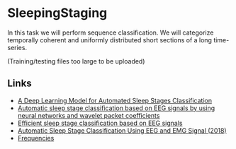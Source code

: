 # SleepingStaging
In this task we will perform sequence classification. We will categorize temporally coherent and uniformly distributed short sections of a long time-series.

(Training/testing files too large to be uploaded)

## Links

* [A Deep Learning Model for Automated Sleep Stages Classification](https://www.ncbi.nlm.nih.gov/pmc/articles/PMC6406978/)
* [Automatic sleep stage classification based on EEG signals by using neural networks and wavelet packet coefficients](https://ieeexplore.ieee.org/document/4649365)
* [Efficient sleep stage classification based on EEG signals](https://ieeexplore.ieee.org/document/6845193)
* [Automatic Sleep Stage Classification Using EEG and EMG Signal (2018)](https://ieeexplore.ieee.org/document/8436712)
* [Frequencies](https://www.ncbi.nlm.nih.gov/books/NBK539805/#:~:text=However%2C%20the%20most%20frequently%20used,beta%20(13%20to%2030Hz).)
